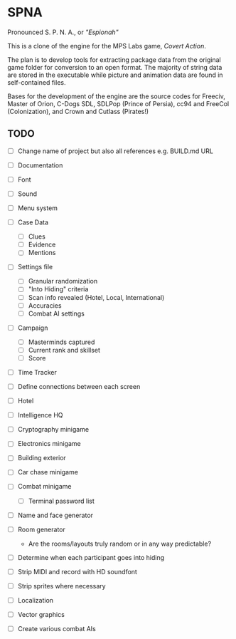 SPNA
====

Pronounced S. P. N. A., or _"Espionah"_

This is a clone of the engine for the MPS Labs game, _Covert Action_.

The plan is to develop tools for extracting package data from the original game folder for conversion to an open format. The majority of string data are stored in the executable while picture and animation data are found in self-contained files.

Bases for the development of the engine are the source codes for Freeciv, Master of Orion, C-Dogs SDL, SDLPop (Prince of Persia), cc94 and FreeCol (Colonization), and Crown and Cutlass (Pirates!)

## TODO

- [ ] Change name of project but also all references e.g. BUILD.md URL
- [ ] Documentation
- [ ] Font
- [ ] Sound
- [ ] Menu system
- [ ] Case Data
  - [ ] Clues
  - [ ] Evidence
  - [ ] Mentions
- [ ] Settings file
  - [ ] Granular randomization
  - [ ] "Into Hiding" criteria
  - [ ] Scan info revealed (Hotel, Local, International)
  - [ ] Accuracies
  - [ ] Combat AI settings
- [ ] Campaign
  - [ ] Masterminds captured
  - [ ] Current rank and skillset
  - [ ] Score
- [ ] Time Tracker
- [ ] Define connections between each screen
- [ ] Hotel
- [ ] Intelligence HQ
- [ ] Cryptography minigame
- [ ] Electronics minigame
- [ ] Building exterior
- [ ] Car chase minigame
- [ ] Combat minigame
  - [ ] Terminal password list
- [ ] Name and face generator
- [ ] Room generator
  - Are the rooms/layouts truly random or in any way predictable?
- [ ] Determine when each participant goes into hiding
- [ ] Strip MIDI and record with HD soundfont
- [ ] Strip sprites where necessary
- [ ] Localization
- [ ] Vector graphics
- [ ] Create various combat AIs

